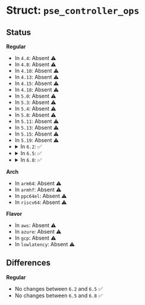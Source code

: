 # Struct: <code>pse_controller_ops</code>

## Status
<b>Regular</b>
<ul>
<li>
In <code>4.4</code>: Absent ⚠️
</li>
<li>
In <code>4.8</code>: Absent ⚠️
</li>
<li>
In <code>4.10</code>: Absent ⚠️
</li>
<li>
In <code>4.13</code>: Absent ⚠️
</li>
<li>
In <code>4.15</code>: Absent ⚠️
</li>
<li>
In <code>4.18</code>: Absent ⚠️
</li>
<li>
In <code>5.0</code>: Absent ⚠️
</li>
<li>
In <code>5.3</code>: Absent ⚠️
</li>
<li>
In <code>5.4</code>: Absent ⚠️
</li>
<li>
In <code>5.8</code>: Absent ⚠️
</li>
<li>
In <code>5.11</code>: Absent ⚠️
</li>
<li>
In <code>5.13</code>: Absent ⚠️
</li>
<li>
In <code>5.15</code>: Absent ⚠️
</li>
<li>
In <code>5.19</code>: Absent ⚠️
</li>
<li>
<details>
<summary>In <code>6.2</code>: ✅</summary>

```c
struct pse_controller_ops {
    int (*ethtool_get_status)(struct pse_controller_dev *, long unsigned int, struct netlink_ext_ack *, struct pse_control_status *);
    int (*ethtool_set_config)(struct pse_controller_dev *, long unsigned int, struct netlink_ext_ack *, const struct pse_control_config *);
};
```
</details>
</li>
<li>
<details>
<summary>In <code>6.5</code>: ✅</summary>

```c
struct pse_controller_ops {
    int (*ethtool_get_status)(struct pse_controller_dev *, long unsigned int, struct netlink_ext_ack *, struct pse_control_status *);
    int (*ethtool_set_config)(struct pse_controller_dev *, long unsigned int, struct netlink_ext_ack *, const struct pse_control_config *);
};
```
</details>
</li>
<li>
<details>
<summary>In <code>6.8</code>: ✅</summary>

```c
struct pse_controller_ops {
    int (*ethtool_get_status)(struct pse_controller_dev *, long unsigned int, struct netlink_ext_ack *, struct pse_control_status *);
    int (*ethtool_set_config)(struct pse_controller_dev *, long unsigned int, struct netlink_ext_ack *, const struct pse_control_config *);
};
```
</details>
</li>
</ul>
<b>Arch</b>
<ul>
<li>
In <code>arm64</code>: Absent ⚠️
</li>
<li>
In <code>armhf</code>: Absent ⚠️
</li>
<li>
In <code>ppc64el</code>: Absent ⚠️
</li>
<li>
In <code>riscv64</code>: Absent ⚠️
</li>
</ul>
<b>Flavor</b>
<ul>
<li>
In <code>aws</code>: Absent ⚠️
</li>
<li>
In <code>azure</code>: Absent ⚠️
</li>
<li>
In <code>gcp</code>: Absent ⚠️
</li>
<li>
In <code>lowlatency</code>: Absent ⚠️
</li>
</ul>

## Differences
<b>Regular</b>
<ul>
<li>
No changes between <code>6.2</code> and <code>6.5</code> ✅
</li>
<li>
No changes between <code>6.5</code> and <code>6.8</code> ✅
</li>
</ul>
